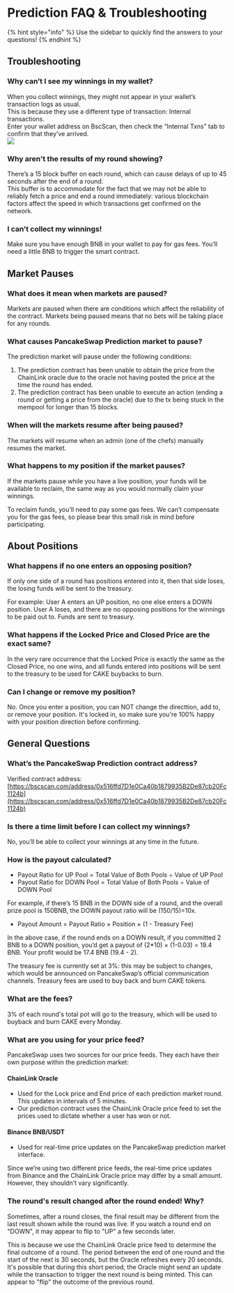 # Prediction FAQ & Troubleshooting

{% hint style="info" %}
Use the sidebar to quickly find the answers to your questions!
{% endhint %}

## Troubleshooting <a id="docs-internal-guid-361a9c15-7fff-0185-2f69-1125f1a3fe13"></a>

### Why can’t I see my winnings in my wallet?

When you collect winnings, they might not appear in your wallet’s transaction logs as usual.  
This is because they use a different type of transaction: Internal transactions.  
Enter your wallet address on BscScan, then check the “Internal Txns” tab to confirm that they’ve arrived.  
![](https://lh5.googleusercontent.com/9NoIvK-oztyEaizCfgrj-poPIP_uWeFDYsa0_nxN3sKUiIwFdACy_BemrtRLJn-ZkyW3LprfRn4s9lL24BOGb-I-t1vHoh5wkuTx7bObHQl5sS7xPmuZEOTVPUXr7LPNAfPfqr12)

### Why aren't the results of my round showing?

There’s a 15 block buffer on each round, which can cause delays of up to 45 seconds after the end of a round.  
This buffer is to accommodate for the fact that we may not be able to reliably fetch a price and end a round immediately: various blockchain factors affect the speed in which transactions get confirmed on the network.

### I can’t collect my winnings!

Make sure you have enough BNB in your wallet to pay for gas fees. You’ll need a little BNB to trigger the smart contract.

## Market Pauses

### What does it mean when markets are paused?

Markets are paused when there are conditions which affect the reliability of the contract. Markets being paused means that no bets will be taking place for any rounds.

### What causes PancakeSwap Prediction market to pause?

The prediction market will pause under the following conditions:

1. The prediction contract has been unable to obtain the price from the ChainLink oracle due to the oracle not having posted the price at the time the round has ended.
2. The prediction contract has been unable to execute an action \(ending a round or getting a price from the oracle\) due to the tx being stuck in the mempool for longer than 15 blocks.

### When will the markets resume after being paused?

The markets will resume when an admin \(one of the chefs\) manually resumes the market.

### What happens to my position if the market pauses?

If the markets pause while you have a live position, your funds will be available to reclaim, the same way as you would normally claim your winnings.

To reclaim funds, you’ll need to pay some gas fees. We can’t compensate you for the gas fees, so please bear this small risk in mind before participating.

## About Positions

### **What happens if no one enters an opposing position?**

If only one side of a round has positions entered into it, then that side loses, the losing funds will be sent to the treasury. 

For example: User A enters an UP position, no one else enters a DOWN position. User A loses, and there are no opposing positions for the winnings to be paid out to. Funds are sent to treasury.

### **What happens if the Locked Price and Closed Price are the exact same?**

In the very rare occurrence that the Locked Price is exactly the same as the Closed Price, no one wins, and all funds entered into positions will be sent to the treasury to be used for CAKE buybacks to burn.

### **Can I change or remove my position?**

No. Once you enter a position, you can NOT change the directtion, add to, or remove your position. It's locked in, so make sure you're 100% happy with your position direction before confirming. 

## General Questions

### What’s the PancakeSwap Prediction contract address?

Verified contract address: [https://bscscan.com/address/0x516ffd7D1e0Ca40b1879935B2De87cb20Fc1124b](https://bscscan.com/address/0x516ffd7D1e0Ca40b1879935B2De87cb20Fc1124b)

### Is there a time limit before I can collect my winnings?

No, you’ll be able to collect your winnings at any time in the future.

### How is the payout calculated?

* Payout Ratio for UP Pool = Total Value of Both Pools ÷ Value of UP Pool
* Payout Ratio for DOWN Pool = Total Value of Both Pools ÷ Value of DOWN Pool

For example, if there’s 15 BNB in the DOWN side of a round, and the overall prize pool is 150BNB, the DOWN payout ratio will be \(150/15\)=10x.

* Payout Amount = Payout Ratio × Position × \(1 - Treasury Fee\)

In the above case, if the round ends on a DOWN result, if you committed 2 BNB to a DOWN position, you’d get a payout of \(2\*10\) × \(1-0.03\) = 19.4 BNB. Your profit would be 17.4 BNB \(19.4 - 2\).

The treasury fee is currently set at 3%: this may be subject to changes, which would be announced on PancakeSwap’s official communication channels. Treasury fees are used to buy back and burn CAKE tokens.

### **What are the fees?**

3% of each round's total pot will go to the treasury, which will be used to buyback and burn CAKE every Monday.

### What are you using for your price feed?

PancakeSwap uses two sources for our price feeds. They each have their own purpose within the prediction market:

#### ChainLink Oracle

* Used for the Lock price and End price of each prediction market round. This updates in intervals of 5 minutes.
* Our prediction contract uses the ChainLink Oracle price feed to set the prices used to dictate whether a user has won or not.

#### Binance BNB/USDT

* Used for real-time price updates on the PancakeSwap prediction market interface.

Since we’re using two different price feeds, the real-time price updates from Binance and the ChainLink Oracle price may differ by a small amount. However, they shouldn’t vary significantly.

### The round's result changed after the round ended! Why?

Sometimes, after a round closes, the final result may be different from the last result shown while the round was live. If you watch a round end on "DOWN", it may appear to flip to "UP" a few seconds later.

This is because we use the ChainLink Oracle price feed to determine the final outcome of a round. The period between the end of one round and the start of the next is 30 seconds, but the Oracle refreshes every 20 seconds. It's possible that during this short period, the Oracle might send an update while the transaction to trigger the next round is being minted. This can appear to "flip" the outcome of the previous round.

